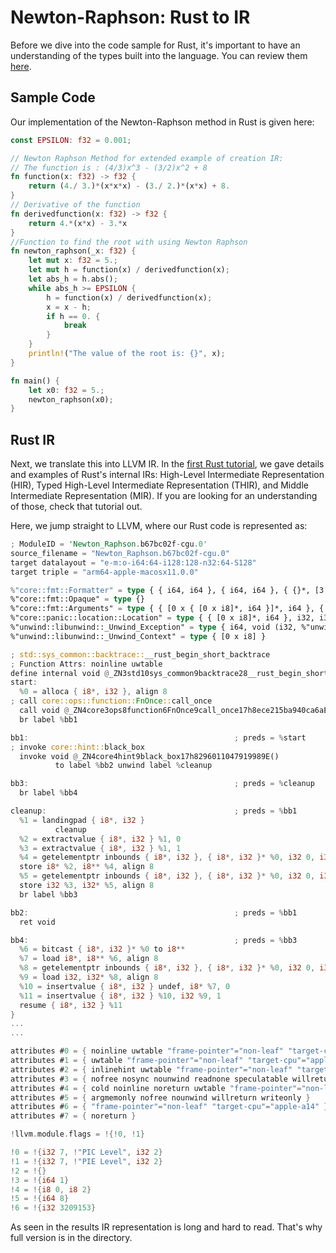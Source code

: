 # Newton-Raphson: Rust to IR

Before we dive into the code sample for Rust, it's important to have an understanding of the types built into the language. You can review them [here](https://web.mit.edu/rust-lang_v1.25/arch/amd64_ubuntu1404/share/doc/rust/html/book/second-edition/ch03-02-data-types.html).

## Sample Code

Our implementation of the Newton-Raphson method in Rust is given here:

```rust
const EPSILON: f32 = 0.001;

// Newton Raphson Method for extended example of creation IR:
// The function is : (4/3)x^3 - (3/2)x^2 + 8
fn function(x: f32) -> f32 {
    return (4./ 3.)*(x*x*x) - (3./ 2.)*(x*x) + 8.
}
// Derivative of the function
fn derivedfunction(x: f32) -> f32 {
    return 4.*(x*x) - 3.*x
}
//Function to find the root with using Newton Raphson
fn newton_raphson(_x: f32) {
    let mut x: f32 = 5.;
    let mut h = function(x) / derivedfunction(x);
    let abs_h = h.abs();
    while abs_h >= EPSILON {
        h = function(x) / derivedfunction(x);
        x = x - h;
        if h == 0. {
            break
        }
    }
    println!("The value of the root is: {}", x);
}

fn main() {
    let x0: f32 = 5.;
    newton_raphson(x0);
}
```

## Rust IR

Next, we translate this into LLVM IR. In the [first Rust tutorial](../../../1_Simple_Function/Rust/), we gave details and examples of Rust's internal IRs: High-Level Intermediate Representation (HIR), Typed High-Level Intermediate Representation (THIR), and Middle Intermediate Representation (MIR). If you are looking for an understanding of those, check that tutorial out.

Here, we jump straight to LLVM, where our Rust code is represented as:

```rust
; ModuleID = 'Newton_Raphson.b67bc02f-cgu.0'
source_filename = "Newton_Raphson.b67bc02f-cgu.0"
target datalayout = "e-m:o-i64:64-i128:128-n32:64-S128"
target triple = "arm64-apple-macosx11.0.0"

%"core::fmt::Formatter" = type { { i64, i64 }, { i64, i64 }, { {}*, [3 x i64]* }, i32, i32, i8, [7 x i8] }
%"core::fmt::Opaque" = type {}
%"core::fmt::Arguments" = type { { [0 x { [0 x i8]*, i64 }]*, i64 }, { i64*, i64 }, { [0 x { i8*, i64* }]*, i64 } }
%"core::panic::location::Location" = type { { [0 x i8]*, i64 }, i32, i32 }
%"unwind::libunwind::_Unwind_Exception" = type { i64, void (i32, %"unwind::libunwind::_Unwind_Exception"*)*, [2 x i64] }
%"unwind::libunwind::_Unwind_Context" = type { [0 x i8] }

; std::sys_common::backtrace::__rust_begin_short_backtrace
; Function Attrs: noinline uwtable
define internal void @_ZN3std10sys_common9backtrace28__rust_begin_short_backtrace17he479d5553855c122E(void ()* %f) unnamed_addr #0 personality i32 (i32, i32, i64, %"unwind::libunwind::_Unwind_Exception"*, %"unwind::libunwind::_Unwind_Context"*)* @rust_eh_personality {
start:
  %0 = alloca { i8*, i32 }, align 8
; call core::ops::function::FnOnce::call_once
  call void @_ZN4core3ops8function6FnOnce9call_once17h8ece215ba940ca6aE(void ()* %f)
  br label %bb1

bb1:                                              ; preds = %start
; invoke core::hint::black_box
  invoke void @_ZN4core4hint9black_box17h8296011047919989E()
          to label %bb2 unwind label %cleanup

bb3:                                              ; preds = %cleanup
  br label %bb4

cleanup:                                          ; preds = %bb1
  %1 = landingpad { i8*, i32 }
          cleanup
  %2 = extractvalue { i8*, i32 } %1, 0
  %3 = extractvalue { i8*, i32 } %1, 1
  %4 = getelementptr inbounds { i8*, i32 }, { i8*, i32 }* %0, i32 0, i32 0
  store i8* %2, i8** %4, align 8
  %5 = getelementptr inbounds { i8*, i32 }, { i8*, i32 }* %0, i32 0, i32 1
  store i32 %3, i32* %5, align 8
  br label %bb3

bb2:                                              ; preds = %bb1
  ret void

bb4:                                              ; preds = %bb3
  %6 = bitcast { i8*, i32 }* %0 to i8**
  %7 = load i8*, i8** %6, align 8
  %8 = getelementptr inbounds { i8*, i32 }, { i8*, i32 }* %0, i32 0, i32 1
  %9 = load i32, i32* %8, align 8
  %10 = insertvalue { i8*, i32 } undef, i8* %7, 0
  %11 = insertvalue { i8*, i32 } %10, i32 %9, 1
  resume { i8*, i32 } %11
}
...
...

attributes #0 = { noinline uwtable "frame-pointer"="non-leaf" "target-cpu"="apple-a14" }
attributes #1 = { uwtable "frame-pointer"="non-leaf" "target-cpu"="apple-a14" }
attributes #2 = { inlinehint uwtable "frame-pointer"="non-leaf" "target-cpu"="apple-a14" }
attributes #3 = { nofree nosync nounwind readnone speculatable willreturn }
attributes #4 = { cold noinline noreturn uwtable "frame-pointer"="non-leaf" "target-cpu"="apple-a14" }
attributes #5 = { argmemonly nofree nounwind willreturn writeonly }
attributes #6 = { "frame-pointer"="non-leaf" "target-cpu"="apple-a14" }
attributes #7 = { noreturn }

!llvm.module.flags = !{!0, !1}

!0 = !{i32 7, !"PIC Level", i32 2}
!1 = !{i32 7, !"PIE Level", i32 2}
!2 = !{}
!3 = !{i64 1}
!4 = !{i8 0, i8 2}
!5 = !{i64 8}
!6 = !{i32 3209153}
```

As seen in the results IR representation is long and hard to read. That's why full version is in the directory.
